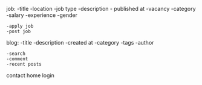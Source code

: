 job:
    -title
    -location
    -job type
    -description
    - published at
    -vacancy
    -category
    -salary
    -experience
    -gender
    
    -apply job
    -post job 

blog:
    -title
    -description
    -created at
    -category
    -tags
    -author

    -search
    -comment
    -recent posts
contact
home
login
